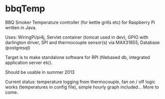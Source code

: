 bbqTemp
=======

BBQ Smoker Temperature controller (for kettle grills etc) for Raspberry Pi written in Java.

Uses:
WiringPi/pi4j,
Servlet container (tomcat used in dev),
GPIO with darlington driver,
SPI and thermocouple sensor(s) via MAX31855,
Database (postgresql)

Target is to make standalone software for RPI (filebased db, integrated application server etc).

Should be usable in summer 2013 

Current status: temperature logging from thermocouple, fan on / off logic works (temperatures in config file), 
simple hourly graph included... More to come.
